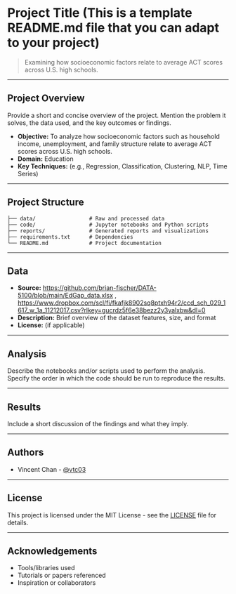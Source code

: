 # Project Title (This is a template README.md file that you can adapt to your project)

> Examining how socioeconomic factors relate to average ACT scores across U.S. high schools.

---

## Project Overview

Provide a short and concise overview of the project. Mention the problem it solves, the data used, and the key outcomes or findings.

- **Objective:** To analyze how socioeconomic factors such as household income, unemployment, and family structure relate to average ACT scores across U.S. high schools.
- **Domain:** Education
- **Key Techniques:** (e.g., Regression, Classification, Clustering, NLP, Time Series)

---

## Project Structure

```
├── data/                 # Raw and processed data
├── code/                 # Jupyter notebooks and Python scripts
├── reports/              # Generated reports and visualizations
├── requirements.txt      # Dependencies
└── README.md             # Project documentation
```

---

## Data

- **Source:** https://github.com/brian-fischer/DATA-5100/blob/main/EdGap_data.xlsx , https://www.dropbox.com/scl/fi/fkafjk8902sq8ptxh94r2/ccd_sch_029_1617_w_1a_11212017.csv?rlkey=gucrdz5f6e38bezz2y3yalxbw&dl=0
- **Description:** Brief overview of the dataset features, size, and format
- **License:** (if applicable)

---

## Analysis

Describe the notebooks and/or scripts used to perform the analysis. Specify the order in which the code should be run to reproduce the results.

---

## Results

Include a short discussion of the findings and what they imply.

---

## Authors

- Vincent Chan - [@vtc03](https://github.com/vtc03)

---

## License

This project is licensed under the MIT License - see the [LICENSE](LICENSE) file for details.

---

## Acknowledgements

- Tools/libraries used
- Tutorials or papers referenced
- Inspiration or collaborators
